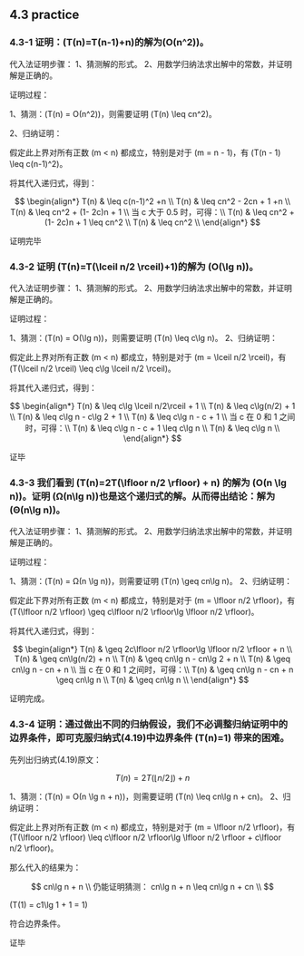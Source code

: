 ## 4.3 practice

### 4.3-1 证明：\(T(n)=T(n-1)+n\)的解为\(Ο(n^2)\)。

代入法证明步骤：
1、猜测解的形式。
2、用数学归纳法求出解中的常数，并证明解是正确的。

证明过程：

1、猜测：\(T(n) = Ο(n^2)\)，则需要证明 \(T(n) \leq cn^2\)。

2、归纳证明：

假定此上界对所有正数 \(m < n\) 都成立，特别是对于 \(m = n - 1\)，有 \(T(n - 1) \leq c(n-1)^2\)。

将其代入递归式，得到：

$$
\begin{align*}
T(n) & \leq c(n-1)^2 +n \\
T(n) & \leq cn^2 - 2cn + 1 +n \\
T(n) & \leq cn^2 + (1- 2c)n + 1 \\
当 c 大于 0.5 时，可得：\\
T(n) & \leq cn^2 + (1- 2c)n + 1 \leq cn^2 \\
T(n) & \leq cn^2 \\
\end{align*}
$$

证明完毕

### 4.3-2 证明 \(T(n)=T(\lceil n/2 \rceil)+1\)的解为 \(Ο(\lg n)\)。

代入法证明步骤：
1、猜测解的形式。
2、用数学归纳法求出解中的常数，并证明解是正确的。

证明过程：

1、猜测：\(T(n) = Ο(\lg n)\)，则需要证明 \(T(n) \leq c\lg n\)。
2、归纳证明：

假定此上界对所有正数 \(m < n\) 都成立，特别是对于 \(m = \lceil n/2 \rceil\)，有 \(T(\lceil n/2 \rceil) \leq c\lg \lceil n/2 \rceil\)。

将其代入递归式，得到：

$$
\begin{align*}
T(n) & \leq c\lg \lceil n/2\rceil + 1 \\
T(n) & \leq c\lg(n/2) + 1 \\
T(n) & \leq c\lg n - c\lg 2 + 1 \\
T(n) & \leq c\lg n - c + 1 \\
当 c 在 0 和 1 之间时，可得：\\
T(n) & \leq c\lg n - c + 1 \leq c\lg n \\
T(n) & \leq c\lg n \\
\end{align*}
$$

证毕

### 4.3-3 我们看到 \(T(n)=2T(\lfloor n/2 \rfloor) + n\) 的解为 \(Ο(n \lg n)\)。证明 \(Ω(n\lg n)\)也是这个递归式的解。从而得出结论：解为 \(Θ(n\lg n)\)。

代入法证明步骤：
1、猜测解的形式。
2、用数学归纳法求出解中的常数，并证明解是正确的。

证明过程：

1、猜测：\(T(n) = Ω(n \lg n)\)，则需要证明 \(T(n) \geq cn\lg n\)。
2、归纳证明：

假定此下界对所有正数 \(m < n\) 都成立，特别是对于 \(m = \lfloor n/2 \rfloor\)，有 \(T(\lfloor n/2 \rfloor) \geq c\lfloor n/2 \rfloor\lg \lfloor n/2 \rfloor\)。

将其代入递归式，得到：

$$
\begin{align*}
T(n) & \geq 2c\lfloor n/2 \rfloor\lg \lfloor n/2 \rfloor + n \\
T(n) & \geq cn\lg(n/2) + n \\
T(n) & \geq cn\lg n - cn\lg 2 + n \\
T(n) & \geq cn\lg n - cn + n \\
当 c 在 0 和 1 之间时，可得：\\
T(n) & \geq cn\lg n - cn + n \geq cn\lg n \\
T(n) & \geq cn\lg n \\
\end{align*}
$$

证明完成。

### 4.3-4 证明：通过做出不同的归纳假设，我们不必调整归纳证明中的边界条件，即可克服归纳式(4.19)中边界条件 \(T(n)=1\) 带来的困难。

先列出归纳式(4.19)原文：

$$
T(n) = 2T(\lfloor n/2 \rfloor) + n
$$

1、猜测：\(T(n) = Ο(n \lg n + n)\)，则需要证明 \(T(n) \leq cn\lg n + cn\)。
2、归纳证明：

假定此上界对所有正数 \(m < n\) 都成立，特别是对于 \(m = \lfloor n/2 \rfloor\)，有 \(T(\lfloor n/2 \rfloor) \leq c\lfloor n/2 \rfloor\lg \lfloor n/2 \rfloor + c\lfloor n/2 \rfloor\)。

那么代入的结果为：

$$
cn\lg n +  n \\
仍能证明猜测：
cn\lg n +  n \leq cn\lg n + cn \\
$$

\(T(1) = c1\lg 1 + 1 = 1\)

符合边界条件。

证毕